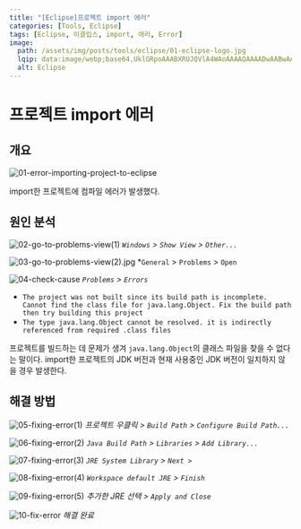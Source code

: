 ```yaml
---
title: "[Eclipse]프로젝트 import 에러"
categories: [Tools, Eclipse]
tags: [Eclipse, 이클립스, import, 에러, Error]
image:
  path: /assets/img/posts/tools/eclipse/01-eclipse-logo.jpg
  lqip: data:image/webp;base64,UklGRpoAAABXRUJQVlA4WAoAAAAQAAAADwAABwAAQUxQSDIAAAARL0AmbZurmr57yyIiqE8oiG0bejIYEQTgqiDA9vqnsUSI6H+oAERp2HZ65qP/VIAWAFZQOCBCAAAA8AEAnQEqEAAIAAVAfCWkAALp8sF8rgRgAP7o9FDvMCkMde9PK7euH5M1m6VWoDXf2FkP3BqV0ZYbO6NA/VFIAAAA
  alt: Eclipse
---
```


# 프로젝트 import 에러

## 개요

![01-error-importing-project-to-eclipse](/assets/img/posts/tools/eclipse/error-importing-project-to-eclipse/01-error-importing-project-to-eclipse.jpg)

import한 프로젝트에 컴파일 에러가 발생했다.

## 원인 분석

![02-go-to-problems-view(1)](/assets/img/posts/tools/eclipse/error-importing-project-to-eclipse/02-go-to-problems-view(1).jpg)
*`Windows` > `Show View` > `Other...`*

![03-go-to-problems-view(2).jpg](/assets/img/posts/tools/eclipse/error-importing-project-to-eclipse/03-go-to-problems-view(2).jpg)
*`General` > `Problems` > `Open`

![04-check-cause](/assets/img/posts/tools/eclipse/error-importing-project-to-eclipse/04-check-cause.jpg)
*`Problems` > `Errors`*

- `The project was not built since its build path is incomplete. Cannot find the class file for java.lang.Object. Fix the build path then try building this project`
- `The type java.lang.Object cannot be resolved. it is indirectly referenced from required .class files`

프로젝트를 빌드하는 데 문제가 생겨 `java.lang.Object`의 클래스 파일을 찾을 수 없다는 말이다. import한 프로젝트의 JDK 버전과 현재 사용중인 JDK 버전이 일치하지 않을 경우 발생한다.

## 해결 방법

![05-fixing-error(1)](/assets/img/posts/tools/eclipse/error-importing-project-to-eclipse/05-fixing-error(1).jpg)
*프로젝트 우클릭 > `Build Path` > `Configure Build Path...`*

![06-fixing-error(2)](/assets/img/posts/tools/eclipse/error-importing-project-to-eclipse/06-fixing-error(2).jpg)
*`Java Build Path` > `Libraries` > `Add Library...`*

![07-fixing-error(3)](/assets/img/posts/tools/eclipse/error-importing-project-to-eclipse/07-fixing-error(3).jpg)
*`JRE System Library` > `Next >`*

![08-fixing-error(4)](/assets/img/posts/tools/eclipse/error-importing-project-to-eclipse/08-fixing-error(4).jpg)
*`Workspace default JRE` > `Finish`*

![09-fixing-error(5)](/assets/img/posts/tools/eclipse/error-importing-project-to-eclipse/09-fixing-error(5).jpg)
*추가한 JRE 선택 > `Apply and Close`*

![10-fix-error](/assets/img/posts/tools/eclipse/error-importing-project-to-eclipse/10-fix-error.jpg)
*해결 완료*
